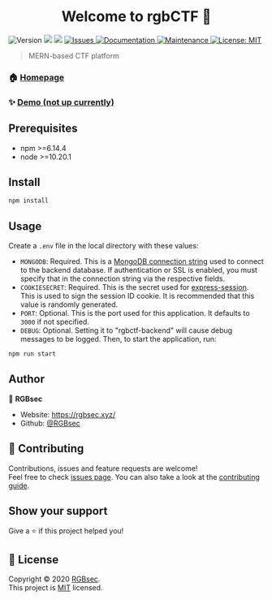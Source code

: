 <h1 align="center">Welcome to rgbCTF 👋</h1>
<p>
  <img alt="Version" src="https://img.shields.io/badge/version-0.0.1-blue.svg?cacheSeconds=2592000" />
  <img src="https://img.shields.io/badge/npm-%3E%3D6.14.4-blue.svg" />
  <img src="https://img.shields.io/badge/node-%3E%3D10.20.1-blue.svg" />
    <a href="https://github.com/RGBsec/rgbctf-backend#readme" target="_blank">
    <img alt="Issues" src="https://img.shields.io/github/issues/RGBsec/rgbctf-backend" />
  </a>

  <a href="https://github.com/RGBsec/rgbctf-backend#readme" target="_blank">
    <img alt="Documentation" src="https://img.shields.io/badge/documentation-yes-brightgreen.svg" />
  </a>
  <a href="https://github.com/RGBsec/rgbctf-backend/graphs/commit-activity" target="_blank">
    <img alt="Maintenance" src="https://img.shields.io/badge/Maintained%3F-yes-green.svg" />
  </a>
  <a href="https://github.com/RGBsec/rgbctf-backend/blob/master/LICENSE" target="_blank">
    <img alt="License: MIT" src="https://img.shields.io/github/license/RGBsec/rgbctf-backend" />
  </a>
</p>

> MERN-based CTF platform

### 🏠 [Homepage](https://github.com/RGBsec/rgbctf-backend#readme)

### ✨ [Demo (not up currently)](https://ctf.rgbsec.xyz (not up currently))

## Prerequisites

- npm >=6.14.4
- node >=10.20.1

## Install

```sh
npm install
```

## Usage

Create a `.env` file in the local directory with these values:

- `MONGODB`: Required. This is a [MongoDB connection string](https://docs.mongodb.com/manual/reference/connection-string/) used to connect to the backend database. If authentication or SSL is enabled, you must specify that in the connection string via the respective fields.
- `COOKIESECRET`: Required. This is the secret used for [express-session](https://www.npmjs.com/package/express-session). This is used to sign the session ID cookie. It is recommended that this value is randomly generated.
- `PORT`: Optional. This is the port used for this application. It defaults to `3000` if not specified.
- `DEBUG`: Optional. Setting it to "rgbctf-backend" will cause debug messages to be logged.
Then, to start the application, run:

```sh
npm run start
```

## Author

👤 **RGBsec**

* Website: https://rgbsec.xyz/
* Github: [@RGBsec](https://github.com/RGBsec)

## 🤝 Contributing

Contributions, issues and feature requests are welcome!<br />Feel free to check [issues page](https://github.com/RGBsec/rgbctf-backend/issues). You can also take a look at the [contributing guide](https://github.com/RGBsec/rgbctf-backend/blob/master/CONTRIBUTING.md).

## Show your support

Give a ⭐️ if this project helped you!

## 📝 License

Copyright © 2020 [RGBsec](https://github.com/RGBsec).<br />
This project is [MIT](https://github.com/RGBsec/rgbctf-backend/blob/master/LICENSE) licensed.
